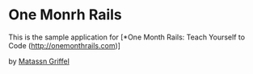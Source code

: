 # One Monrh Rails

This is the sample application for 
[*One Month Rails: Teach Yourself to Code (http://onemonthrails.com)]

by [Matassn Griffel](http://mataangriffel.com)



